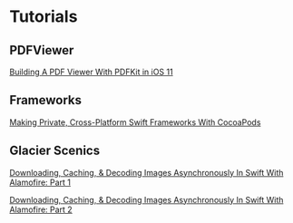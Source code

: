 # Tutorials

## PDFViewer

[Building A PDF Viewer With PDFKit in iOS 11](http://www.tekramer.com/building-a-pdf-viewer-with-pdfkit-in-ios-11)

## Frameworks
[Making Private, Cross-Platform Swift Frameworks With CocoaPods](http://www.tekramer.com/making-private-cross-platform-swift-frameworks-with-cocoapods)

## Glacier Scenics
[Downloading, Caching, & Decoding Images Asynchronously In Swift With Alamofire: Part 1](http://www.tekramer.com/downloading-caching-and-decoding-images-asynchronously-with-alamofire-part-1)

[Downloading, Caching, & Decoding Images Asynchronously In Swift With Alamofire: Part 2](http://www.tekramer.com/downloading-caching-and-decoding-images-asynchronously-with-alamofire-part-2)

